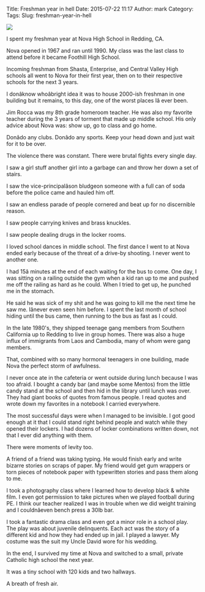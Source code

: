 Title: Freshman year in hell
Date: 2015-07-22 11:17
Author: mark
Category: 
Tags: 
Slug: freshman-year-in-hell


<img src="https://d262ilb51hltx0.cloudfront.net/max/2000/1*njPZr2oQyLSQFHNo41ObOA.jpeg"  />

I spent my freshman year at Nova High School in Redding, CA.

Nova opened in 1967 and ran until 1990. My class was the last class to attend before it became Foothill High School.

Incoming freshman from Shasta, Enterprise, and Central Valley High schools all went to Nova for their first year, then on to their respective schools for the next 3 years.

I donâknow whoâbright idea it was to house 2000-ish freshman in one building but it remains, to this day, one of the worst places Iâ ever been.

Jim Rocca was my 8th grade homeroom teacher. He was also my favorite teacher during the 3 years of torment that made up middle school. His only advice about Nova was: show up, go to class and go home.

Donâdo any clubs. Donâdo any sports. Keep your head down and just wait for it to be over.

The violence there was constant. There were brutal fights every single day.

I saw a girl stuff another girl into a garbage can and throw her down a set of stairs.

I saw the vice-principalâson bludgeon someone with a full can of soda before the police came and hauled him off.

I saw an endless parade of people cornered and beat up for no discernible reason.

I saw people carrying knives and brass knuckles.

I saw people dealing drugs in the locker rooms.

I loved school dances in middle school. The first dance I went to at Nova ended early because of the threat of a drive-by shooting. I never went to another one.

I had 15â minutes at the end of each waiting for the bus to come. One day, I was sitting on a railing outside the gym when a kid ran up to me and pushed me off the railing as hard as he could. When I tried to get up, he punched me in the stomach.

He said he was sick of my shit and he was going to kill me the next time he saw me. Iânever even seen him before. I spent the last month of school hiding until the bus came, then running to the bus as fast as I could.

In the late 1980's, they shipped teenage gang members from Southern California up to Redding to live in group homes. There was also a huge influx of immigrants from Laos and Cambodia, many of whom were gang members.

That, combined with so many hormonal teenagers in one building, made Nova the perfect storm of awfulness.

I never once ate in the cafeteria or went outside during lunch because I was too afraid. I bought a candy bar (and maybe some Mentos) from the little candy stand at the school and then hid in the library until lunch was over. They had giant books of quotes from famous people. I read quotes and wrote down my favorites in a notebook I carried everywhere.

The most successful days were when I managed to be invisible. I got good enough at it that I could stand right behind people and watch while they opened their lockers. I had dozens of locker combinations written down, not that I ever did anything with them.

There were moments of levity too.

A friend of a friend was taking typing. He would finish early and write bizarre stories on scraps of paper. My friend would get gum wrappers or torn pieces of notebook paper with typewritten stories and pass them along to me.

I took a photography class where I learned how to develop black & white film. I even got permission to take pictures when we played football during PE. I think our teacher realized I was in trouble when we did weight training and I couldnâeven bench press a 30lb bar.

I took a fantastic drama class and even got a minor role in a school play. The play was about juvenile delinquents. Each act was the story of a different kid and how they had ended up in jail. I played a lawyer. My costume was the suit my Uncle David wore for his wedding.

In the end, I survived my time at Nova and switched to a small, private Catholic high school the next year.

It was a tiny school with 120 kids and two hallways.

A breath of fresh air.
